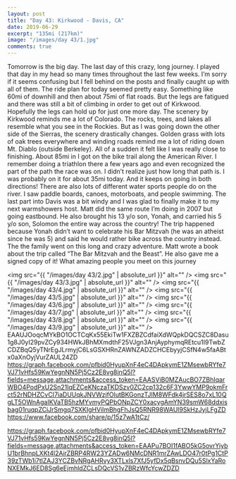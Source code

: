```yaml
---
layout: post
title: "Day 43: Kirkwood - Davis, CA"
date: 2019-06-29
excerpt: "135mi (217km)"
image: "/images/day 43/1.jpg"
comments: true
---
```


Tomorrow is the big day. The last day of this crazy, long journey. I played that day in my head so many times throughout
the last few weeks. I’m sorry if it seems confusing but I fell behind on the posts and finally caught up with all of
them. The ride plan for today seemed pretty easy. Something like 60mi of downhill and then about 75mi of flat roads. But
the legs are fatigued and there was still a bit of climbing in order to get out of Kirkwood. Hopefully the legs can hold
up for just one more day. The scenery by Kirkwood reminds me a lot of Colorado. The rocks, trees, and lakes all resemble
what you see in the Rockies. But as I was going down the other side of the Sierras, the scenery drastically changes.
Golden grass with lots of oak trees everywhere and winding roads remind me a lot of riding down Mt. Diablo (outside
Berkeley). All of a sudden it felt like I was really close to finishing. About 85mi in I got on the bike trail along the
American River. I remember doing a triathlon there a few years ago and even recognized the part of the path the race was
on. I didn’t realize just how long that path is. I was probably on it for about 35mi today. And it keeps on going in
both directions! There are also lots of different water sports people do on the river. I saw paddle boards, canoes,
motorboats, and people swimming. The last part into Davis was a bit windy and I was glad to finally make it to my next
warmshowers host. Matt did the same route I’m doing in 2007 but going eastbound. He also brought his 13 y/o son, Yonah,
and carried his 5 y/o son, Solomon the entire way across the country! The trip happened because Yonah didn’t want to
celebrate his Bar Mitzvah (he was an atheist since he was 5) and said he would rather bike across the country instead.
The the family went on this long and crazy adventure. Matt wrote a book about the trip called “The Bar Mitzvah and the
Beast”. He also gave me a signed copy of it! What amazing people you meet on this journey

<span class="image fit"><img src="{{ "/images/day 43/2.jpg" | absolute_url }}" alt="" /></span>
<span class="image fit"><img src="{{ "/images/day 43/3.jpg" | absolute_url }}" alt="" /></span>
<span class="image fit"><img src="{{ "/images/day 43/4.jpg" | absolute_url }}" alt="" /></span>
<span class="image fit"><img src="{{ "/images/day 43/5.jpg" | absolute_url }}" alt="" /></span>
<span class="image fit"><img src="{{ "/images/day 43/6.jpg" | absolute_url }}" alt="" /></span>
<span class="image fit"><img src="{{ "/images/day 43/7.jpg" | absolute_url }}" alt="" /></span>
<span class="image fit"><img src="{{ "/images/day 43/8.jpg" | absolute_url }}" alt="" /></span>
<span class="image fit"><img src="{{ "/images/day 43/9.jpg" | absolute_url }}" alt="" /></span>
EAAUJOoqcMYkBO1OCTCqKx55EkiTw1FXZBZCdfaiXdWQpkDQCSZC8Dasu1g8J0yI29pvZCy934HWkJBhMXmdthF25VJgn3AnjAyphymqREtcu1I9TwbZCDZBqQ5yTNrEgJLrmyjC6LsGSXHRnZAWNZADZCHCEbyyjCSfN4w5faABtx0aXnOyjVurZAUL24ZD
https://graph.facebook.com/pfbid0HyupXnF4eC4DApkymE1ZMsewbRYfe7VJ71vHfs59KwYegnNN5Pj5Cz2E8vg8inQ5l?fields=message,attachments&access_token=EAASViB0MZAucBO7ZBhIqarWBO4PodPxU2Sn21lqEZCeKNczaTKDSzv0ZC2cp132c6F3YwwYMP9okmFrct52rNDHZCvCI7iaDUUqkJNVWzjfOlutBKGonzTJIM8WFdk4jrSES8o7xL10QgLT5OWnAgaIKVaTB5hzMYvmyPQPbONpZCY0xacygAmYN39smW68ddxisbag01ruqpZCiJrSmgq7SXKIgHVilmBhgFhJsQ5RNR98WAUl9SkHzJyjLFgZD
https://www.facebook.com/share/p/15z7wA1tCz/

https://graph.facebook.com/pfbid0HyupXnF4eC4DApkymE1ZMsewbRYfe7VJ71vHfs59KwYegnNN5Pj5Cz2E8vg8inQ5l?fields=message,attachments&access_token=EAAPu7BOI1fABO5kG5ovrYiybU1brBhnpLXKt4l2AirZBRP4RW23YZADw6NMcDNR1mrZAwLDO47r0tPg1CtP39zTWb1i7tlZAJ3YCZBvNRgAHRvy3XTLxls7XfJ5yfDx5qBsnvDQu5SlxYaRoNXEMkJ6ED8Sg6eEjmhldZCLsDQcVS1vZBRzWfcYcwZDZD